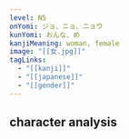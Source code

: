 ```yaml
---
level: N5
onYomi: ジョ、ニョ、ニョウ
kunYomi: おんな、め
kanjiMeaning: woman, female
image: "[[女.jpg]]"
tagLinks:
  - "[[kanji]]"
  - "[[japanese]]"
  - "[[gender]]"
---
```

## character analysis